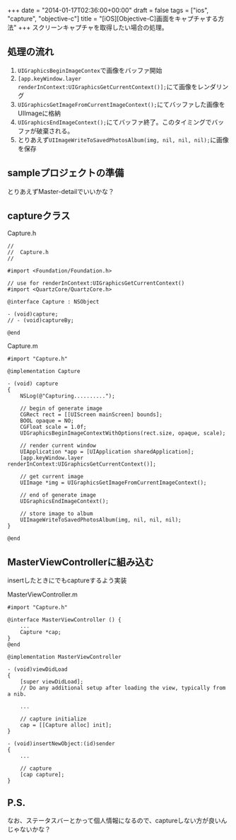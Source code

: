 +++
date = "2014-01-17T02:36:00+00:00"
draft = false
tags = ["ios", "capture", "objective-c"]
title = "[iOS][Objective-C]画面をキャプチャする方法"
+++
スクリーンキャプチャを取得したい場合の処理。


## 処理の流れ

1. `UIGraphicsBeginImageContex`で画像をバッファ開始
1. `[app.keyWindow.layer renderInContext:UIGraphicsGetCurrentContext()];`にて画像をレンダリング
1. `UIGraphicsGetImageFromCurrentImageContext();`にてバッファした画像をUIImageに格納
1. `UIGraphicsEndImageContext();`にてバッファ終了。このタイミングでバッファが破棄される。
1. とりあえず`UIImageWriteToSavedPhotosAlbum(img, nil, nil, nil);`に画像を保存

## sampleプロジェクトの準備

とりあえずMaster-detailでいいかな？

## captureクラス

Capture.h

	//
	//  Capture.h
	//
	
	#import <Foundation/Foundation.h>
	
	// use for renderInContext:UIGraphicsGetCurrentContext()
	#import <QuartzCore/QuartzCore.h>
	
	@interface Capture : NSObject
	
	- (void)capture;
	// - (void)captureBy;
	
	@end


Capture.m
	
	#import "Capture.h"
	
	@implementation Capture
	
	- (void) capture
	{
	    NSLog(@"Capturing..........");
	    
	    // begin of generate image
	    CGRect rect = [[UIScreen mainScreen] bounds];
	    BOOL opaque = NO;
	    CGFloat scale = 1.0f;
	    UIGraphicsBeginImageContextWithOptions(rect.size, opaque, scale);
	    
	    // render current window
	    UIApplication *app = [UIApplication sharedApplication];
	    [app.keyWindow.layer renderInContext:UIGraphicsGetCurrentContext()];
	    
	    // get current image
	    UIImage *img = UIGraphicsGetImageFromCurrentImageContext();
	    
	    // end of generate image
	    UIGraphicsEndImageContext();
	    
	    // store image to album	    
	    UIImageWriteToSavedPhotosAlbum(img, nil, nil, nil);
	}
	
	@end
	

## MasterViewControllerに組み込む

insertしたときにでもcaptureするよう実装

MasterViewController.m


	#import "Capture.h"

	@interface MasterViewController () {
		...
	    Capture *cap;
	}
	@end

	@implementation MasterViewController

	- (void)viewDidLoad
	{
	    [super viewDidLoad];
		// Do any additional setup after loading the view, typically from a nib.

		...
		
	    // capture initialize
	    cap = [[Capture alloc] init];
	}
	
	- (void)insertNewObject:(id)sender
	{
		...
			    
	    // capture
	    [cap capture];
	}

## P.S.

なお、ステータスバーとかって個人情報になるので、captureしない方が良いんじゃないかな？
